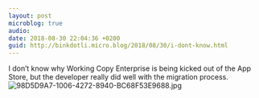 ```yaml
---
layout: post
microblog: true
audio: 
date: 2018-08-30 22:04:36 +0200
guid: http://binkdotli.micro.blog/2018/08/30/i-dont-know.html
---
```

I don’t know why Working Copy Enterprise is being kicked out of the App Store, but the developer really did well with the migration process. 
![98D5D9A7-1006-4272-8940-BC68F53E9688.jpg](http://binkdotli.micro.blog/uploads/2018/a619369483.jpg)

